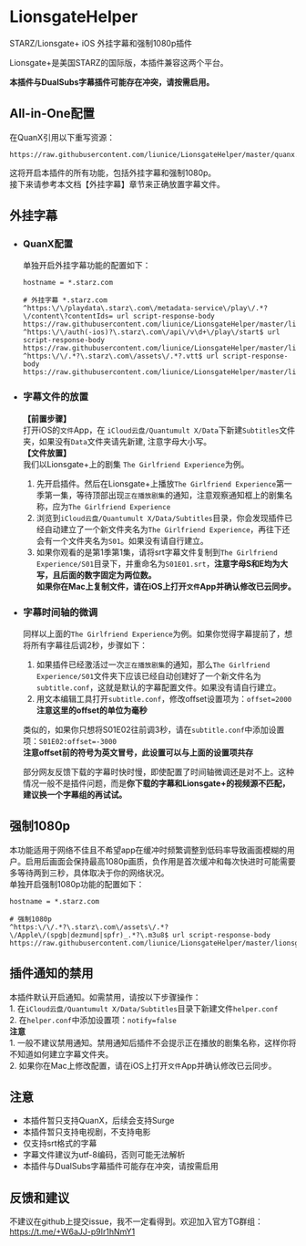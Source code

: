 # LionsgateHelper

STARZ/Lionsgate+ iOS 外挂字幕和强制1080p插件

Lionsgate+是美国STARZ的国际版，本插件兼容这两个平台。

**本插件与DualSubs字幕插件可能存在冲突，请按需启用。**

## All-in-One配置

在QuanX引用以下重写资源：
```
https://raw.githubusercontent.com/liunice/LionsgateHelper/master/quanx.conf
```
这将开启本插件的所有功能，包括外挂字幕和强制1080p。  
接下来请参考本文档【外挂字幕】章节来正确放置字幕文件。

## 外挂字幕

- ### QuanX配置
  单独开启外挂字幕功能的配置如下：
  ```
  hostname = *.starz.com

  # 外挂字幕 *.starz.com  
  ^https:\/\/playdata\.starz\.com\/metadata-service\/play\/.*?\/content\?contentIds= url script-response-body https://raw.githubusercontent.com/liunice/LionsgateHelper/master/lionsgate_helper.js
  ^https:\/\/auth(-ios)?\.starz\.com\/api\/v\d+\/play\/start$ url script-response-body https://raw.githubusercontent.com/liunice/LionsgateHelper/master/lionsgate_helper.js
  ^https:\/\/.*?\.starz\.com\/assets\/.*?.vtt$ url script-response-body https://raw.githubusercontent.com/liunice/LionsgateHelper/master/lionsgate_helper.js
  ```

- ### 字幕文件的放置
  **【前置步骤】**  
  打开iOS的``文件``App，在 ``iCloud云盘/Quantumult X/Data``下新建``Subtitles``文件夹，如果没有``Data``文件夹请先新建, 注意字母大小写。  
  **【文件放置】**  
  我们以Lionsgate+上的剧集 ``The Girlfriend Experience``为例。  
  1. 先开启插件。然后在Lionsgate+上播放``The Girlfriend Experience``第一季第一集，等待顶部出现``正在播放剧集``的通知，注意观察通知框上的剧集名称，应为``The Girlfriend Experience``
  2. 浏览到``iCloud云盘/Quantumult X/Data/Subtitles``目录，你会发现插件已经自动建立了一个新文件夹名为``The Girlfriend Experience``，再往下还会有一个文件夹名为``S01``。如果没有请自行建立。
  3. 如果你观看的是第1季第1集，请将srt字幕文件复制到``The Girlfriend Experience/S01``目录下，并重命名为``S01E01.srt``，**注意字母S和E均为大写，且后面的数字固定为两位数。**  
  **如果你在Mac上复制文件，请在iOS上打开``文件``App并确认修改已云同步。**

- ### 字幕时间轴的微调
  同样以上面的``The Girlfriend Experience``为例。如果你觉得字幕提前了，想将所有字幕往后调2秒，步骤如下：  
  1. 如果插件已经激活过一次``正在播放剧集``的通知，那么``The Girlfriend Experience/S01``文件夹下应该已经自动创建好了一个新文件名为``subtitle.conf``，这就是默认的字幕配置文件。如果没有请自行建立。
  2. 用文本编辑工具打开``subtitle.conf``，修改offset设置项为：``offset=2000``  
  **注意这里的offset的单位为毫秒**

  类似的，如果你只想将S01E02往前调3秒，请在``subtitle.conf``中添加设置项：``S01E02:offset=-3000``  
  **注意offset前的符号为英文冒号，此设置可以与上面的设置项共存**
  
  部分网友反馈下载的字幕时快时慢，即使配置了时间轴微调还是对不上。这种情况一般不是插件问题，而是**你下载的字幕和Lionsgate+的视频源不匹配，建议换一个字幕组的再试试。**

## 强制1080p

本功能适用于网络不佳且不希望app在缓冲时频繁调整到低码率导致画面模糊的用户。启用后画面会保持最高1080p画质，负作用是首次缓冲和每次快进时可能需要多等待两到三秒，具体取决于你的网络状况。  
单独开启强制1080p功能的配置如下：
```
hostname = *.starz.com

# 强制1080p
^https:\/\/.*?\.starz\.com\/assets\/.*?\/Apple\/(spgb|dezmund|spfr)_.*?\.m3u8$ url script-response-body https://raw.githubusercontent.com/liunice/LionsgateHelper/master/lionsgate_helper.js
```

## 插件通知的禁用

本插件默认开启通知。如需禁用，请按以下步骤操作：  
    1. 在``iCloud云盘/Quantumult X/Data/Subtitles``目录下新建文件``helper.conf``  
    2. 在``helper.conf``中添加设置项：``notify=false``  
**注意**  
    1. 一般不建议禁用通知。禁用通知后插件不会提示正在播放的剧集名称，这样你将不知道如何建立字幕文件夹。  
    2. 如果你在Mac上修改配置，请在iOS上打开``文件``App并确认修改已云同步。

## 注意

- 本插件暂只支持QuanX，后续会支持Surge
- 本插件暂只支持电视剧，不支持电影
- 仅支持srt格式的字幕
- 字幕文件建议为utf-8编码，否则可能无法解析
- 本插件与DualSubs字幕插件可能存在冲突，请按需启用

## 反馈和建议

不建议在github上提交issue，我不一定看得到。欢迎加入官方TG群组：https://t.me/+W6aJJ-p9Ir1hNmY1
